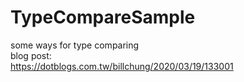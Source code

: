 # TypeCompareSample
some ways for type comparing  
blog post:  
https://dotblogs.com.tw/billchung/2020/03/19/133001  
